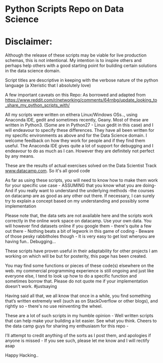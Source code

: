 # Python Scripts Repo on Data Science

# Disclaimer:
Although the release of these scripts may be viable for live production schemas, this is not intentional. My intention is to inspire others and perhaps help others with a good starting point for building certain solutions in the data science domain.

Script titles are descriptive in keeping with the verbose nature of the python language (a Xteristic that I absolutely love)

A few important caveats on this Repo: 
As borrowed and adapted from https://www.reddit.com/r/networking/comments/64rnbg/update_looking_to_share_my_python_scripts_with/

All my scripts were written on eithera Linux/Windows OSs.., using Anaconda IDE, gedit and sometimes recently, Geany. Most of these are written in
Python3. (Some are in Python27 - Linux gedit in this case) and I will endeavour to specify these differences.
They have all been written for my specific environments as above and for the Data Science domain.
I welcome feedback on how they work for people and if they find them useful.
The Anaconda IDE gives quite a lot of support for debugging and I endeavour to do as much as I can.
However they are definitely not perfect by any means.

These are the results of actual exercises solved on the Data Scientist Track www.datacamp.com. So it's all good code

As far as using these scripts, you will need to know how to make them work for your specific use case - ASSUMING that you know what you are doing-
And if you really want to understand the underlying methods -the courses on datacamp are as good as any other out there.
If necessary, I can surely try to explain a concept based on my understanding and possibly some implementation


Please note that, the data sets are not available here and the scripts work correctly in the online work space on datacamp. Use your own data. You will however find datasets online if you google them - there's quite a few out there - Nothing beats a bit of legwork in this game of coding - Beware of those pesky rabbitholes though - It is very easy to get lost whenyou are having fun.. Debugging...

These scripts have proven useful in their adaptability for other projects I am working on which will be but for posterity, this page has been created.

You may find some functions or pieces of these code(s) elsewhere on the web. my commercial programming
experience is still ongoing and just like everyone else, I tend to look up how to do a specific function and sometimes borrow that.
Please do not quote me if your implementation doesn't work. #justsaying

Having said all that, we all know that once in a while, you find something that’s written extremely well (such as on StackOverflow or other blogs), and rightly so - there's no use reinventing the wheel.

These are a lot of such scripts in my humble opinion - Well written scripts that can help make your building a lot easier. See what you think. Cheers to the data camp guys for sharing my enthusiasm for this repo -

I’ll attempt to credit anything of the sorts as I post them, and apologies if anyone is missed - If you see such, please let me know and I will rectify asap

Happy Hacking..
